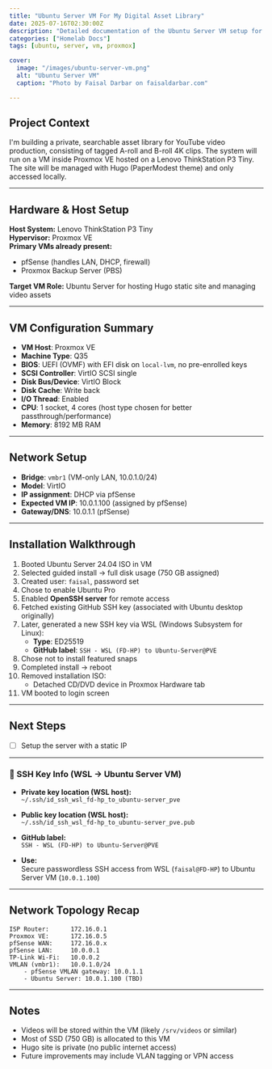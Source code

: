 ```yaml
---
title: "Ubuntu Server VM For My Digital Asset Library"
date: 2025-07-16T02:30:00Z
description: "Detailed documentation of the Ubuntu Server VM setup for hosting a private video asset library using Hugo and Proxmox VE."
categories: ["Homelab Docs"]
tags: [ubuntu, server, vm, proxmox]

cover:
  image: "/images/ubuntu-server-vm.png"
  alt: "Ubuntu Server VM"
  caption: "Photo by Faisal Darbar on faisaldarbar.com"

---
```


## **Project Context**

I'm building a private, searchable asset library for YouTube video production, consisting of tagged A-roll and B-roll 4K clips. The system will run on a VM inside Proxmox VE hosted on a Lenovo ThinkStation P3 Tiny. The site will be managed with Hugo (PaperModest theme) and only accessed locally.

---

## **Hardware & Host Setup**

**Host System:** Lenovo ThinkStation P3 Tiny  
**Hypervisor:** Proxmox VE  
**Primary VMs already present:**

- pfSense (handles LAN, DHCP, firewall)
- Proxmox Backup Server (PBS)

**Target VM Role:** Ubuntu Server for hosting Hugo static site and managing video assets

---

## **VM Configuration Summary**

- **VM Host**: Proxmox VE  
- **Machine Type**: Q35  
- **BIOS**: UEFI (OVMF) with EFI disk on `local-lvm`, no pre-enrolled keys  
- **SCSI Controller**: VirtIO SCSI single  
- **Disk Bus/Device**: VirtIO Block  
- **Disk Cache**: Write back  
- **I/O Thread**: Enabled  
- **CPU**: 1 socket, 4 cores (host type chosen for better passthrough/performance)  
- **Memory**: 8192 MB RAM  

---

## **Network Setup**

- **Bridge**: `vmbr1` (VM-only LAN, 10.0.1.0/24)  
- **Model**: VirtIO  
- **IP assignment**: DHCP via pfSense  
- **Expected VM IP**: 10.0.1.100 (assigned by pfSense)  
- **Gateway/DNS**: 10.0.1.1 (pfSense)  

---

## **Installation Walkthrough**

1. Booted Ubuntu Server 24.04 ISO in VM  
2. Selected guided install → full disk usage (750 GB assigned)  
3. Created user: `faisal`, password set  
4. Chose to enable Ubuntu Pro  
5. Enabled **OpenSSH server** for remote access  
6. Fetched existing GitHub SSH key (associated with Ubuntu desktop originally)  
7. Later, generated a new SSH key via WSL (Windows Subsystem for Linux):  
   - **Type**: ED25519  
   - **GitHub label**: `SSH - WSL (FD-HP) to Ubuntu-Server@PVE`  
8. Chose not to install featured snaps  
9. Completed install → reboot  
10. Removed installation ISO:  
    - Detached CD/DVD device in Proxmox Hardware tab  
11. VM booted to login screen  

---

## **Next Steps**

- [ ] Setup the server with a static IP 

---

### 🔐 SSH Key Info (WSL → Ubuntu Server VM)

- **Private key location (WSL host):**  
  `~/.ssh/id_ssh_wsl_fd-hp_to_ubuntu-server_pve`

- **Public key location (WSL host):**  
  `~/.ssh/id_ssh_wsl_fd-hp_to_ubuntu-server_pve.pub`

- **GitHub label:**  
  `SSH - WSL (FD-HP) to Ubuntu-Server@PVE`

- **Use:**  
  Secure passwordless SSH access from WSL (`faisal@FD-HP`) to Ubuntu Server VM (`10.0.1.100`)

---

## **Network Topology Recap**

```
ISP Router:      172.16.0.1
Proxmox VE:      172.16.0.5
pfSense WAN:     172.16.0.x
pfSense LAN:     10.0.0.1
TP-Link Wi-Fi:   10.0.0.2
VMLAN (vmbr1):   10.0.1.0/24
    - pfSense VMLAN gateway: 10.0.1.1
    - Ubuntu Server: 10.0.1.100 (TBD)
```

---

## **Notes**

- Videos will be stored within the VM (likely `/srv/videos` or similar)  
- Most of SSD (750 GB) is allocated to this VM  
- Hugo site is private (no public internet access)  
- Future improvements may include VLAN tagging or VPN access
